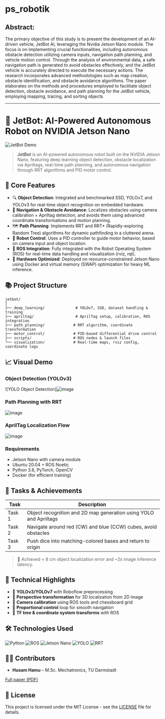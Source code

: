 # ps_robotik
## Abstract:
The primary objective of this study is to present the
development of an AI-driven vehicle, JetBot AI, leveraging the
Nvidia Jetson Nano module. The focus is on implementing crucial
functionalities, including autonomous obstacle detection utilizing
camera inputs, navigation path planning, and vehicle motion
control. Through the analysis of environmental data, a safe
navigation path is generated to avoid obstacles effectively, and
the JetBot vehicle is accurately directed to execute the necessary
actions. The research incorporates advanced methodologies such
as map creation, obstacle identification, and obstacle avoidance
algorithms. The paper elaborates on the methods and procedures
employed to facilitate object detection, obstacle avoidance, and
path planning for the JetBot vehicle, employing mapping, tracing,
and sorting objects

---

# 🚗 JetBot: AI-Powered Autonomous Robot on NVIDIA Jetson Nano

![JetBot Demo](https://github.com/husamhamu/ps_robotik/assets/demo.gif) <!-- Replace with actual demo GIF or video link -->

> **JetBot** is an AI-powered autonomous robot built on the NVIDIA Jetson Nano, featuring deep learning object detection, obstacle localization via Apriltags, real-time path planning, and autonomous navigation through RRT algorithms and PID motor control.

## 🧠 Core Features

- 🔍 **Object Detection**: Integrated and benchmarked SSD, YOLOv7, and YOLOv3 for real-time object recognition on embedded hardware.
- 🧭 **Navigation & Obstacle Avoidance**: Localizes obstacles using camera calibration + Apriltag detection, and avoids them using advanced coordinate transformations and motion planning.
- 🗺️ **Path Planning**: Implements RRT and RRT* (Rapidly-exploring Random Tree) algorithms for dynamic pathfinding in a cluttered arena.
- 🤖 **Robot Control**: Uses a PID controller to guide motor behavior, based on camera input and object location.
- 📡 **ROS Integration**: Fully integrated with the Robot Operating System (ROS) for real-time data handling and visualization (rviz, rqt).
- 🔧 **Hardware Optimized**: Deployed on resource-constrained Jetson Nano using Docker and virtual memory (SWAP) optimization for heavy ML inference.

## 📚 Project Structure

```
jetbot/
│
├── deep_learning/              # YOLOv7, SSD, dataset handling & training
├── apriltag/                   # AprilTag setup, calibration, ROS integration
├── path_planning/             # RRT algorithm, coordinate transformation
├── motor_control/             # PID-based differential drive control
├── scripts/                   # ROS nodes & launch files
└── visualization/             # Real-time maps, rviz config, coordinate logs
```

## 📈 Visual Demo

### Object Detection (YOLOv3)
![YOLO Object Detection]![image](https://github.com/user-attachments/assets/67f3d23c-4762-4822-a489-80e233cc2c36)
 <!-- Replace with real screenshot -->

### Path Planning with RRT
![image](https://github.com/user-attachments/assets/cde0e555-9621-4ee4-8148-f3ca9b65fe1f)
 <!-- Replace with real screenshot -->

### AprilTag Localization Flow
![image](https://github.com/user-attachments/assets/aff197d6-ce69-448d-9e1d-6737363f098d)
 <!-- Replace with real screenshot -->

### Requirements
- Jetson Nano with camera module
- Ubuntu 20.04 + ROS Noetic
- Python 3.8, PyTorch, OpenCV
- Docker (for efficient training)


## 🧪 Tasks & Achievements

| Task | Description |
|------|-------------|
| Task 1 | Object recognition and 2D map generation using YOLO and Apriltags |
| Task 2 | Navigate around red (CW) and blue (CCW) cubes, avoid obstacles |
| Task 3 | Push dice into matching-colored bases and return to origin |

> 🏁 Achieved < 8 cm object localization error and ~2s image inference latency.

## 🧠 Technical Highlights

- 🤖 **YOLOv3/YOLOv7** with Roboflow preprocessing
- 🧮 **Perspective transformation** for 3D localization from 2D image
- 📐 **Camera calibration** using ROS tools and chessboard grid
- 🧭 **Proportional control** loop for smooth navigation
- 🔄 **TF tree & coordinate system transforms** with ROS

## 🛠 Technologies Used

![Python](https://img.shields.io/badge/Python-3.8-blue)
![ROS](https://img.shields.io/badge/ROS-Noetic-blue)
![Jetson Nano](https://img.shields.io/badge/Platform-JetsonNano-green)
![YOLO](https://img.shields.io/badge/DeepLearning-YOLOv7-brightgreen)
![RRT](https://img.shields.io/badge/Algorithm-RRT%20%2B%20RRT*-orange)

## 👨‍💻 Contributors

- **Husam Hamu** – M.Sc. Mechatronics, TU Darmstadt  

[Full paper (PDF)](./docs/JetBot_Project_Report.pdf) <!-- Add path if uploaded -->

## 📜 License

This project is licensed under the MIT License - see the [LICENSE](LICENSE) file for details.
